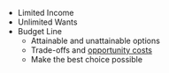 - Limited Income
- Unlimited Wants
- Budget Line
	- Attainable and unattainable options
	- Trade-offs and [opportunity costs][1]
	- Make the best choice possible

[1]: /Micro-Economics/Opportunity-Cost.md